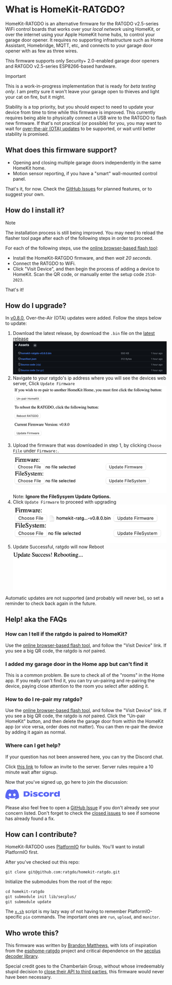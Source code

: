 # What is HomeKit-RATGDO?

HomeKit-RATGDO is an alternative firmware for the RATGDO v2.5-series WiFi control boards that works
over your _local network_ using HomeKit, or over the internet using your Apple HomeKit home hubs, to
control your garage door opener. It requires no supporting infrastructure such as Home Assistant,
Homebridge, MQTT, etc, and connects to your garage door opener with as few as three wires.

This firmware supports only Security+ 2.0-enabled garage door openers and RATGDO v2.5-series
ESP8266-based hardware.

> [!IMPORTANT]
> This is a work-in-progress implementation that is ready for *beta testing only*. I am pretty
> sure it won't leave your garage open to thieves and light your cat on fire, but it might.
>
> Stability is a top priority, but you should expect to need to update your device from time to time
> while this firmware is improved. This currently requires being able to physically connect a USB
> wire to the RATGDO to flash new firmware. If that's not practical (or possible) for you, you may
> want to wait for [over-the-air (OTA) updates](https://github.com/ratgdo/homekit-ratgdo/issues/20)
> to be supported, or wait until better stability is promised.

## What does this firmware support?

* Opening and closing multiple garage doors independently in the same HomeKit home.
* Motion sensor reporting, if you have a "smart" wall-mounted control panel.

That's it, for now. Check the [GitHub Issues](https://github.com/ratgdo/homekit-ratgdo/issues) for
planned features, or to suggest your own.

## How do I install it?

> [!NOTE]
> The installation process is still being improved. You may need to reload the flasher tool page
> after each of the following steps in order to proceed.

For each of the following steps, use the [online browser-based flash tool](https://ratgdo.github.io/homekit-ratgdo):

* Install the HomeKit-RATGDO firmware, and then *wait 20 seconds*.
* Connect the RATGDO to WiFi.
* Click "Visit Device", and then begin the process of adding a device to HomeKit. Scan the QR code,
  or manually enter the setup code `2510-2023`.

That's it!

## How do I upgrade?

In [v0.8.0](https://github.com/ratgdo/homekit-ratgdo/releases/tag/v0.8.0), Over-the-Air (OTA) updates were added. Follow the steps below to update:

1. Download the latest release, by download the `.bin` file on the [latest release](https://github.com/ratgdo/homekit-ratgdo/releases)
[![firmware](docs/ota/firmware.png)](#firmware)
2. Navigate to your ratgdo's ip address where you will see the devices web server, Click `Update Firmware`
[![webserver](docs/ota/webserver.png)](#webserver)
3. Upload the firmware that was downloaded in step 1, by clicking `Choose File` under `Firmware:`.
[![ota](docs/ota/ota.png)](#ota)
Note: **Ignore the FileSysyem Update Options.**
4. Click `Update Firmware` to proceed with upgrading
[![uploaded](docs/ota/uploaded.png)](#uploaded)
5. Update Successful, ratgdo will now Reboot
[![success](docs/ota/success.png)](#success)

Automatic updates are not supported (and probably will never be), so set a reminder to check back
again in the future.

## Help! aka the FAQs

### How can I tell if the ratgdo is paired to HomeKit?

Use the [online browser-based flash tool](https://ratgdo.github.io/homekit-ratgdo), and follow the
"Visit Device" link. If you see a big QR code, the ratgdo is *not* paired.

### I added my garage door in the Home app but can't find it

This is a common problem. Be sure to check all of the "rooms" in the Home app. If you really can't
find it, you can try un-pairing and re-pairing the device, paying close attention to the room you
select after adding it.

### How to do I re-pair my ratgdo?

Use the [online browser-based flash tool](https://ratgdo.github.io/homekit-ratgdo), and follow the
"Visit Device" link. If you see a big QR code, the ratgdo is *not* paired. Click the "Un-pair
HomeKit" button, and then delete the garage door from within the HomeKit app (or vice versa, order
does not matter). You can then re-pair the device by adding it again as normal.

### Where can I get help?

If your question has not been answered here, you can try the Discord chat.

Click [this link](https://discord.gg/homebridge-432663330281226270) to follow an invite to the
server. Server rules require a 10 minute wait after signup.

Now that you've signed up, go here to join the discussion:

[![the Discord logo](docs/discord-logo.png)](https://discord.com/channels/432663330281226270/1184710180563329115).

Please also feel free to open a [GitHub Issue](https://github.com/ratgdo/homekit-ratgdo/issues) if
you don't already see your concern listed. Don't forget to check the [closed
issues](https://github.com/ratgdo/homekit-ratgdo/issues?q=is%3Aissue+is%3Aclosed) to see if someone
has already found a fix.

## How can I contribute?

HomeKit-RATGDO uses [PlatformIO](https://platformio.org/platformio-ide) for builds. You'll want to
install PlatformIO first.

After you've checked out this repo:

```
git clone git@github.com:ratgdo/homekit-ratgdo.git
```

Initialize the submodules from the root of the repo:

```
cd homekit-ratgdo
git submodule init lib/secplus/
git submodule update
```

The [`x.sh`](https://github.com/ratgdo/homekit-ratgdo/blob/main/x.sh) script is my lazy way of not
having to remember PlatformIO-specific `pio` commands. The important ones are `run`, `upload`, and
`monitor`.

## Who wrote this?

This firmware was written by [Brandon Matthews](https://github.com/thenewwazoo), with lots of
inspiration from the [esphome-ratgdo](https://github.com/ratgdo/esphome-ratgdo) project and critical
dependence on the [secplus decoder library](https://github.com/argilo/secplus).

Special credit goes to the Chamberlain Group, without whose irredeemably stupid decision to [close
their API to third
parties](https://chamberlaingroup.com/press/a-message-about-our-decision-to-prevent-unauthorized-usage-of-myq),
this firmware would never have been necessary.
